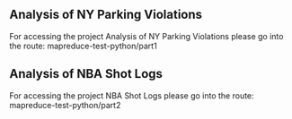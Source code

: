 

## Analysis of NY Parking Violations

For accessing the project Analysis of NY Parking Violations please go into the route: mapreduce-test-python/part1

## Analysis of NBA Shot Logs

For accessing the project NBA Shot Logs please go into the route: mapreduce-test-python/part2
